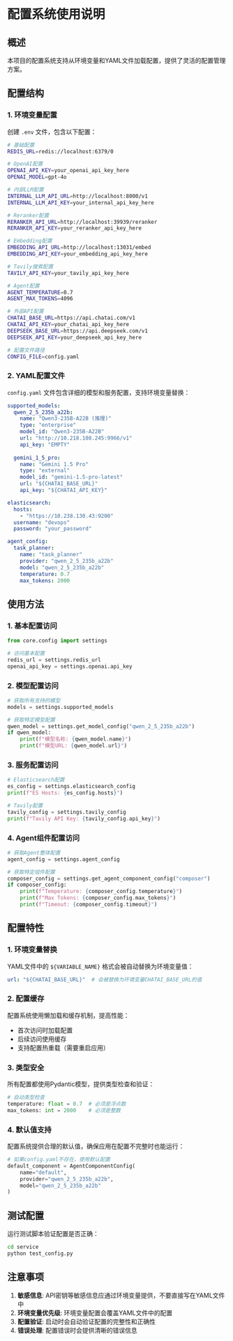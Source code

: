 # 配置系统使用说明

## 概述

本项目的配置系统支持从环境变量和YAML文件加载配置，提供了灵活的配置管理方案。

## 配置结构

### 1. 环境变量配置

创建 `.env` 文件，包含以下配置：

```bash
# 基础配置
REDIS_URL=redis://localhost:6379/0

# OpenAI配置
OPENAI_API_KEY=your_openai_api_key_here
OPENAI_MODEL=gpt-4o

# 内部LLM配置
INTERNAL_LLM_API_URL=http://localhost:8000/v1
INTERNAL_LLM_API_KEY=your_internal_api_key_here

# Reranker配置
RERANKER_API_URL=http://localhost:39939/reranker
RERANKER_API_KEY=your_reranker_api_key_here

# Embedding配置
EMBEDDING_API_URL=http://localhost:13031/embed
EMBEDDING_API_KEY=your_embedding_api_key_here

# Tavily搜索配置
TAVILY_API_KEY=your_tavily_api_key_here

# Agent配置
AGENT_TEMPERATURE=0.7
AGENT_MAX_TOKENS=4096

# 外部API配置
CHATAI_BASE_URL=https://api.chatai.com/v1
CHATAI_API_KEY=your_chatai_api_key_here
DEEPSEEK_BASE_URL=https://api.deepseek.com/v1
DEEPSEEK_API_KEY=your_deepseek_api_key_here

# 配置文件路径
CONFIG_FILE=config.yaml
```

### 2. YAML配置文件

`config.yaml` 文件包含详细的模型和服务配置，支持环境变量替换：

```yaml
supported_models:
  qwen_2_5_235b_a22b:
    name: "Qwen3-235B-A22B (推理)"
    type: "enterprise"
    model_id: "Qwen3-235B-A22B"
    url: "http://10.218.108.245:9966/v1"
    api_key: "EMPTY"
  
  gemini_1_5_pro:
    name: "Gemini 1.5 Pro"
    type: "external"
    model_id: "gemini-1.5-pro-latest"
    url: "${CHATAI_BASE_URL}"
    api_key: "${CHATAI_API_KEY}"

elasticsearch:
  hosts:
    - "https://10.238.130.43:9200"
  username: "devops"
  password: "your_password"

agent_config:
  task_planner:
    name: "task_planner"
    provider: "qwen_2_5_235b_a22b"
    model: "qwen_2_5_235b_a22b"
    temperature: 0.7
    max_tokens: 2000
```

## 使用方法

### 1. 基本配置访问

```python
from core.config import settings

# 访问基本配置
redis_url = settings.redis_url
openai_api_key = settings.openai.api_key
```

### 2. 模型配置访问

```python
# 获取所有支持的模型
models = settings.supported_models

# 获取特定模型配置
qwen_model = settings.get_model_config("qwen_2_5_235b_a22b")
if qwen_model:
    print(f"模型名称: {qwen_model.name}")
    print(f"模型URL: {qwen_model.url}")
```

### 3. 服务配置访问

```python
# Elasticsearch配置
es_config = settings.elasticsearch_config
print(f"ES Hosts: {es_config.hosts}")

# Tavily配置
tavily_config = settings.tavily_config
print(f"Tavily API Key: {tavily_config.api_key}")
```

### 4. Agent组件配置访问

```python
# 获取Agent整体配置
agent_config = settings.agent_config

# 获取特定组件配置
composer_config = settings.get_agent_component_config("composer")
if composer_config:
    print(f"Temperature: {composer_config.temperature}")
    print(f"Max Tokens: {composer_config.max_tokens}")
    print(f"Timeout: {composer_config.timeout}")
```

## 配置特性

### 1. 环境变量替换

YAML文件中的 `${VARIABLE_NAME}` 格式会被自动替换为环境变量值：

```yaml
url: "${CHATAI_BASE_URL}"  # 会被替换为环境变量CHATAI_BASE_URL的值
```

### 2. 配置缓存

配置系统使用懒加载和缓存机制，提高性能：

- 首次访问时加载配置
- 后续访问使用缓存
- 支持配置热重载（需要重启应用）

### 3. 类型安全

所有配置都使用Pydantic模型，提供类型检查和验证：

```python
# 自动类型检查
temperature: float = 0.7  # 必须是浮点数
max_tokens: int = 2000    # 必须是整数
```

### 4. 默认值支持

配置系统提供合理的默认值，确保应用在配置不完整时也能运行：

```python
# 如果config.yaml不存在，使用默认配置
default_component = AgentComponentConfig(
    name="default",
    provider="qwen_2_5_235b_a22b",
    model="qwen_2_5_235b_a22b"
)
```

## 测试配置

运行测试脚本验证配置是否正确：

```bash
cd service
python test_config.py
```

## 注意事项

1. **敏感信息**: API密钥等敏感信息应通过环境变量提供，不要直接写在YAML文件中
2. **环境变量优先级**: 环境变量配置会覆盖YAML文件中的配置
3. **配置验证**: 启动时会自动验证配置的完整性和正确性
4. **错误处理**: 配置错误时会提供清晰的错误信息 